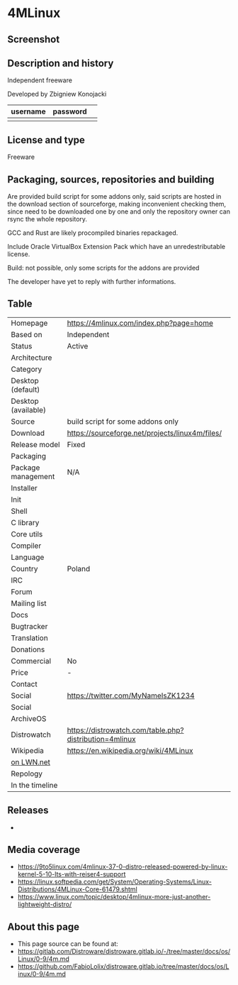 # 4MLinux

## Screenshot


## Description and history

Independent freeware

Developed by Zbigniew Konojacki

| username | password |  |
|----------|----------|--|
|  |  |  |


## License and type

Freeware


## Packaging, sources, repositories and building

Are provided build script for some addons only, said scripts are hosted
in the download section of sourceforge, making inconvenient checking them,
since need to be downloaded one by one and only the repository owner can
rsync the whole repository.

GCC and Rust are likely procompiled binaries repackaged.

Include Oracle VirtualBox Extension Pack which have an unredestributable license.

Build: not possible, only some scripts for the addons are provided

The developer have yet to reply with further informations.


## Table

|                       |  |
|-----------------------|--|
| Homepage              | <https://4mlinux.com/index.php?page=home> |
| Based on              | Independent |
| Status                | Active |
| Architecture          |  |
| Category              |  |
| Desktop (default)     |  |
| Desktop (available)   |  |
| Source                | build script for some addons only |
| Download              | <https://sourceforge.net/projects/linux4m/files/> |
| Release model         | Fixed |
| Packaging             |  |
| Package management    | N/A |
| Installer             |  |
| Init                  |  |
| Shell                 |  |
| C library             |  |
| Core utils            |  |
| Compiler              |  |
| Language              |  |
| Country               | Poland |
| IRC                   |  |
| Forum                 |  |
| Mailing list          |  |
| Docs                  |  |
| Bugtracker            |  |
| Translation           |  |
| Donations             |  |
| Commercial            | No |
| Price                 | - |
| Contact               |  |
| Social                | <https://twitter.com/MyNameIsZK1234> |
| Social                |  |
| ArchiveOS             |  |
| Distrowatch           | <https://distrowatch.com/table.php?distribution=4mlinux> |
| Wikipedia             | <https://en.wikipedia.org/wiki/4MLinux> |
| [on LWN.net](https://lwn.net/Distributions/) |  |
| Repology              |  |
| In the timeline       |  |


## Releases

* 


## Media coverage

* <https://9to5linux.com/4mlinux-37-0-distro-released-powered-by-linux-kernel-5-10-lts-with-reiser4-support>
* <https://linux.softpedia.com/get/System/Operating-Systems/Linux-Distributions/4MLinux-Core-61479.shtml>
* <https://www.linux.com/topic/desktop/4mlinux-more-just-another-lightweight-distro/>


## About this page

* This page source can be found at:
* <https://gitlab.com/Distroware/distroware.gitlab.io/-/tree/master/docs/os/Linux/0-9/4m.md>
* <https://github.com/FabioLolix/distroware.gitlab.io/tree/master/docs/os/Linux/0-9/4m.md>